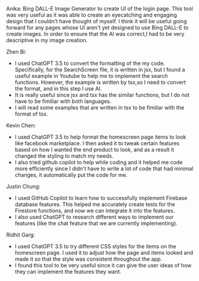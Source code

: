 Anika: Bing DALL-E Image Generator to create UI of the login page. This tool was very useful as it was able to create an eyecatching and engaging design that I couldn't have thought of myself. I think it will be useful going forward for any pages whose UI aren't yet designed to use Bing DALL-E to create images. In order to ensure that the AI was correct,I had to be very descriptive in my image creation.


Zhen Bi: 
- I used ChatGPT 3.5 to convert the formatting of the my code. Specifically, for the SearchScreen file, it is written in jsx, but I found a useful example in Youtube to help me to implement the search functions. However, the example is written by tsx,so I need to convert the format, and in this step I use AI.
- It is really useful since jsx and tsx has the similar functions, but I do not have to be fimiliar with both languages.
- I will read some examples that are written in tsx to be fimiliar with the format of tsx.


Kevin Chen:
- I used ChatGPT 3.5 to help format the homescreen page items to look like facebook marketplace. I then asked it to tweak certain features based on how I wanted the end product to look, and as a result it changed the styling to match my needs.
- I also tried github copilot to help while coding and it helped me code more efficiently since I didn't have to write a lot of code that had minimal changes, it automatically put the code for me.


Justin Chung:
- I used GitHub Copilot to learn how to successfully implement Firebase database features. This helped me accurately create tests for the Firestore functions, and now we can integrate it into the features.
- I also used ChatGPT to research different ways to implement our features (like the chat feature that we are currently implementing).

Ridhit Garg:
- I used ChatGPT 3.5 to try different CSS styles for the items on the homescreen page. I used it to adjust how the page and items looked and made it so that the style was consistent throughout the app.
- I found this tool to be very useful since it can give the user ideas of how they can implement the features they want.
